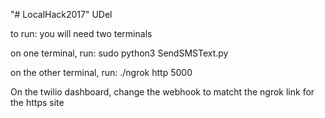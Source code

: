 "# LocalHack2017" 
UDel

to run:
you will need two terminals

on one terminal, run:
sudo python3 SendSMSText.py

on the other terminal, run:
./ngrok http 5000

On the twilio dashboard, change the webhook to matcht the ngrok link for the https site
